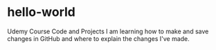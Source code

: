 # hello-world
Udemy Course Code and Projects
I am learning how to make and save changes in GitHub and where to explain the changes I've made.

